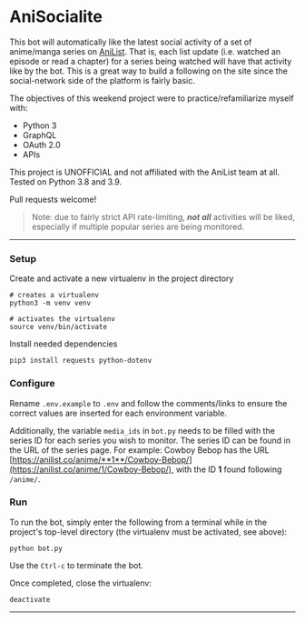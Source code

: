 # AniSocialite
This bot will automatically like the latest social activity of a set of anime/manga series on [AniList](https://anilist.co). That is, each list update (i.e. watched an episode or read a chapter) for a series being watched will have that activity like by the bot. This is a great way to build a following on the site since the social-network side of the platform is fairly basic.

The objectives of this weekend project were to practice/refamiliarize myself with:
- Python 3
- GraphQL
- OAuth 2.0
- APIs

This project is UNOFFICIAL and not affiliated with the AniList team at all. 
Tested on Python 3.8 and 3.9.

Pull requests welcome!

> Note: due to fairly strict API rate-limiting, ***not all*** activities will be liked, especially if multiple popular series are being monitored. 

---

### Setup
Create and activate a new virtualenv in the project directory

```
# creates a virtualenv
python3 -m venv venv

# activates the virtualenv
source venv/bin/activate
```

Install needed dependencies

```
pip3 install requests python-dotenv
```

### Configure
Rename `.env.example` to `.env` and follow the comments/links to ensure the correct values are inserted for each environment variable.

Additionally, the variable `media_ids` in `bot.py` needs to be filled with the series ID for each series you wish to monitor. The series ID can be found in the URL of the series page. For example: Cowboy Bebop has the URL [https://anilist.co/anime/**1**/Cowboy-Bebop/](https://anilist.co/anime/1/Cowboy-Bebop/), with the ID **1** found following `/anime/`.

### Run
To run the bot, simply enter the following from a terminal while in the project's top-level directory (the virtualenv must be activated, see above):
```
python bot.py
```

Use the `Ctrl-c` to terminate the bot.

Once completed, close the virtualenv:
```
deactivate
```

---

